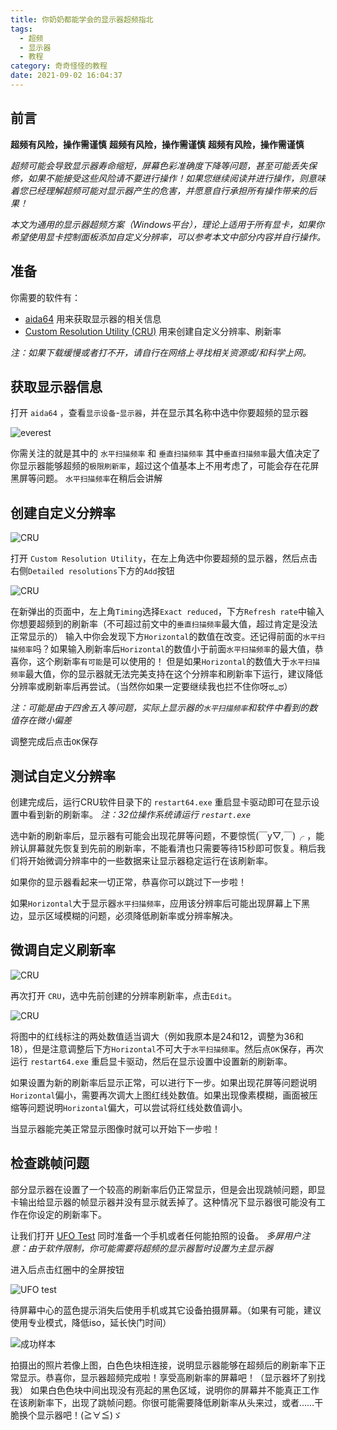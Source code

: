 ```yaml
---
title: 你奶奶都能学会的显示器超频指北
tags:
  - 超频
  - 显示器
  - 教程
category: 奇奇怪怪的教程
date: 2021-09-02 16:04:37
---
```



## 前言 ##

**超频有风险，操作需谨慎**
**超频有风险，操作需谨慎**
**超频有风险，操作需谨慎**

*超频可能会导致显示器寿命缩短，屏幕色彩准确度下降等问题，甚至可能丢失保修，如果不能接受这些风险请不要进行操作！如果您继续阅读并进行操作，则意味着您已经理解超频可能对显示器产生的危害，并愿意自行承担所有操作带来的后果！*

*本文为通用的显示器超频方案（Windows平台），理论上适用于所有显卡，如果你希望使用显卡控制面板添加自定义分辨率，可以参考本文中部分内容并自行操作。*

## 准备 ##

你需要的软件有：

- [aida64](https://www.aida64.com/downloads/latesta64xe) 用来获取显示器的相关信息
- [Custom Resolution Utility (CRU)](https://www.monitortests.com/forum/Thread-Custom-Resolution-Utility-CRU) 用来创建自定义分辨率、刷新率

*注：如果下载缓慢或者打不开，请自行在网络上寻找相关资源或/和科学上网。*

## 获取显示器信息 ##

打开 `aida64` ，查看`显示设备`-`显示器`，并在显示其名称中选中你要超频的显示器

![everest](/static/monitor-overclocking/aida64.png)

你需关注的就是其中的 `水平扫描频率` 和 `垂直扫描频率`
其中`垂直扫描频率`最大值决定了你显示器能够超频的`极限刷新率`，超过这个值基本上不用考虑了，可能会存在花屏黑屏等问题。
`水平扫描频率`在稍后会讲解

## 创建自定义分辨率 ##

![CRU](/static/monitor-overclocking/CRU1.png)

打开 `Custom Resolution Utility`，在左上角选中你要超频的显示器，然后点击右侧`Detailed resolutions`下方的`Add`按钮

![CRU](/static/monitor-overclocking/CRU2.png)

在新弹出的页面中，左上角`Timing`选择`Exact reduced`，下方`Refresh rate`中输入你想要超频到的刷新率（不可超过前文中的`垂直扫描频率`最大值，超过肯定是没法正常显示的）
输入中你会发现下方`Horizontal`的数值在改变。还记得前面的`水平扫描频率`吗？如果输入刷新率后`Horizontal`的数值小于前面`水平扫描频率`的最大值，恭喜你，这个刷新率`有可能`是可以使用的！
但是如果`Horizontal`的数值大于`水平扫描频率`最大值，你的显示器就无法完美支持在这个分辨率和刷新率下运行，建议降低分辨率或刷新率后再尝试。（当然你如果一定要继续我也拦不住你呀ಥ_ಥ）

*注：可能是由于四舍五入等问题，实际上显示器的`水平扫描频率`和软件中看到的数值存在微小偏差*

调整完成后点击`OK`保存

## 测试自定义分辨率 ##

创建完成后，运行CRU软件目录下的 `restart64.exe` 重启显卡驱动即可在显示设置中看到新的刷新率。
*注：32位操作系统请运行 `restart.exe`*

选中新的刷新率后，显示器有可能会出现花屏等问题，不要惊慌(￣y▽,￣)╭ ，能辨认屏幕就先恢复到先前的刷新率，不能看清也只需要等待15秒即可恢复。稍后我们将开始微调分辨率中的一些数据来让显示器稳定运行在该刷新率。

如果你的显示器看起来一切正常，恭喜你可以跳过下一步啦！

如果`Horizontal`大于显示器`水平扫描频率`，应用该分辨率后可能出现屏幕上下黑边，显示区域模糊的问题，必须降低刷新率或分辨率解决。

## 微调自定义刷新率 ##

![CRU](/static/monitor-overclocking/CRU3.png)

再次打开 `CRU`，选中先前创建的分辨率刷新率，点击`Edit`。

![CRU](/static/monitor-overclocking/CRU4.png)

将图中的红线标注的两处数值适当调大（例如我原本是24和12，调整为36和18），但是注意调整后下方`Horizontal`不可大于`水平扫描频率`。然后点`OK`保存，再次运行 `restart64.exe` 重启显卡驱动，然后在显示设置中设置新的刷新率。

如果设置为新的刷新率后显示正常，可以进行下一步。如果出现花屏等问题说明`Horizontal`偏小，需要再次调大上图红线处数值。如果出现像素模糊，画面被压缩等问题说明`Horizontal`偏大，可以尝试将红线处数值调小。

当显示器能完美正常显示图像时就可以开始下一步啦！

## 检查跳帧问题 ##

部分显示器在设置了一个较高的刷新率后仍正常显示，但是会出现跳帧问题，即显卡输出给显示器的帧显示器并没有显示就丢掉了。这种情况下显示器很可能没有工作在你设定的刷新率下。

让我们打开 [UFO Test](https://www.testufo.com/frameskipping)
同时准备一个手机或者任何能拍照的设备。
*多屏用户注意：由于软件限制，你可能需要将超频的显示器暂时设置为主显示器*

进入后点击红圈中的全屏按钮

![UFO test](/static/monitor-overclocking/UFOTEST.png)

待屏幕中心的蓝色提示消失后使用手机或其它设备拍摄屏幕。（如果有可能，建议使用专业模式，降低iso，延长快门时间）

![成功样本](/static/monitor-overclocking/good_example.jpg)

拍摄出的照片若像上图，白色色块相连接，说明显示器能够在超频后的刷新率下正常显示。恭喜你，显示器超频完成啦！享受高刷新率的屏幕吧！（显示器坏了别找我）
如果白色色块中间出现没有亮起的黑色区域，说明你的屏幕并不能真正工作在该刷新率下，出现了跳帧问题。你很可能需要降低刷新率从头来过，或者……干脆换个显示器吧！(≧∀≦)ゞ
